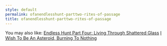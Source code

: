 ```yaml
---
style: default
permalink: ofanendlesshunt-parttwo-rites-of-passage
title: ofanendlesshunt-parttwo-rites-of-passage
---
```

You may also like:
[Endless Hunt Part Four: Living Through Shattered Glass](http://scp-wiki.net/ofanendlesshunt-partfour-livingthroughshatteredglass)
[I Wish To Be An Asteroid, Burning To Nothing](http://scp-wiki.net/i-wish-to-be-an-asteroid-burning-to-nothing)